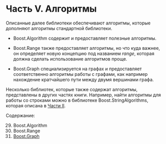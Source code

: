 # Часть V. Алгоритмы
Описанные далее библиотеки обеспечивают алгоритмы, которые дополняют алгоритмы стандартной библиотеки.

* Boost.Algorithm содержит и предоставляет полезные алгоритмы.

* Boost.Range также предоставляет алгоритмы, но что куда важнее, он определяет новую концепцию под названием *range*, которая должна сделать использование алгоритмов проще.

* Boost.Graph специализируется на графах и предоставляет соответственно алгоритмы работы с графами, как например нахождение кратчайшего пути между двумя вершинами графа.

Несколько библиотек, которые также содержат алгоритмы, представлены в других частях книги. Например, найти алгоритмы для работы со строками можно в библиотеке Boost.StringAlgorithms, которая описана в [Части II](https://theboostcpplibraries.com/string-handling).

Содержание:

29. Boost.Algorithm
30. Boost.Range
31. [Boost.Graph](../master/Boost_Graph.md)
